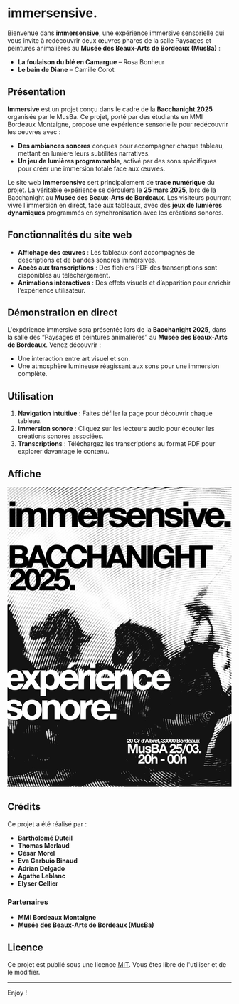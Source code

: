 # immersensive.

Bienvenue dans **immersensive**, une expérience immersive sensorielle qui vous invite à redécouvrir deux œuvres phares de la salle Paysages et peintures animalières au **Musée des Beaux-Arts de Bordeaux (MusBa)** :

- **La foulaison du blé en Camargue** – Rosa Bonheur  
- **Le bain de Diane** – Camille Corot

## Présentation

**Immersive** est un projet conçu dans le cadre de la **Bacchanight 2025** organisée par le MusBa. Ce projet, porté par des étudiants en MMI Bordeaux Montaigne, propose une expérience sensorielle pour redécouvrir les oeuvres avec :

- **Des ambiances sonores** conçues pour accompagner chaque tableau, mettant en lumière leurs subtilités narratives.
- **Un jeu de lumières programmable**, activé par des sons spécifiques pour créer une immersion totale face aux œuvres.

Le site web **Immersensive** sert principalement de **trace numérique** du projet. La véritable expérience se déroulera le **25 mars 2025**, lors de la Bacchanight au **Musée des Beaux-Arts de Bordeaux**. Les visiteurs pourront vivre l’immersion en direct, face aux tableaux, avec des **jeux de lumières dynamiques** programmés en synchronisation avec les créations sonores.

## Fonctionnalités du site web

- **Affichage des œuvres** : Les tableaux sont accompagnés de descriptions et de bandes sonores immersives.
- **Accès aux transcriptions** : Des fichiers PDF des transcriptions sont disponibles au téléchargement.
- **Animations interactives** : Des effets visuels et d’apparition pour enrichir l’expérience utilisateur.

## Démonstration en direct

L'expérience immersive sera présentée lors de la **Bacchanight 2025**, dans la salle des “Paysages et peintures animalières” au **Musée des Beaux-Arts de Bordeaux**. Venez découvrir :

- Une interaction entre art visuel et son.
- Une atmosphère lumineuse réagissant aux sons pour une immersion complète.

## Utilisation

1. **Navigation intuitive** : Faites défiler la page pour découvrir chaque tableau.
2. **Immersion sonore** : Cliquez sur les lecteurs audio pour écouter les créations sonores associées.
3. **Transcriptions** : Téléchargez les transcriptions au format PDF pour explorer davantage le contenu.

## Affiche

![Aperçu Immersensive](img/flyer/affiche.webp)

## Crédits

Ce projet a été réalisé par :

- **Bartholomé Duteil**
- **Thomas Merlaud**
- **César Morel**
- **Eva Garbuio Binaud**
- **Adrian Delgado**
- **Agathe Leblanc**
- **Elyser Cellier**

### Partenaires

- **MMI Bordeaux Montaigne**
- **Musée des Beaux-Arts de Bordeaux (MusBa)**

## Licence

Ce projet est publié sous une licence [MIT](./LICENSE). Vous êtes libre de l'utiliser et de le modifier.

---

Enjoy !

